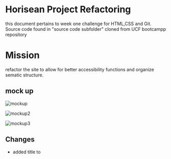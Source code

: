 
# Horisean Project Refactoring

this document pertains to week one challenge for HTML,CSS and Git. Source code found in "source code subfolder" cloned from UCF bootcampp repository 

# Mission

refactor the site to allow for better accessibility functions and organize sematic structure.

## mock up 

<p>
<img src="/assets/images/mockup.png>" alt="mockup">
</p>
<p>
<img src="/assets/images/mockup2.png>" alt="mockup2">
</p>
<p>
<img src="/assets/images/mockup3.png>" alt="mockup3">
</p>

## Changes

* added title to <title> element 
```html
<title>Horisean Solutions</title>
```

* added <nav> to html structure 
 ```html
<nav 
class="header">
        <h1>Hori<span class="seo">seo</span>n</h1>
        <div>
            <ul>
                <li>
                    <a href="#search-engine-optimization">Search Engine Optimization</a>
                </li>
                <li>
                    <a href="#online-reputation-management">Online Reputation Management</a>
                </li>
                <li>
                    <a href="#social-media-marketing">Social Media Marketing</a>
                </li>
            </ul>
        </div>
</nav>
```
* added id categorization to "search engine optimization" to allow navigation to work 
```html
  <div id="search-engine-optimization" class="search-engine-optimization">
            <img src="./assets/images/search-engine-optimization.jpg" alt="picture of SEO notepad" class="float-left" />
            <h2>Search Engine Optimization</h2>
            <p>
                The dominance of mobile internet use means that users are searching for the right business as they travel, shop, or sit on their couch at home. Search Engine Optimization (SEO) allows you to increase your visibility and find the right customers for your business.
            </p>
```

* added "alt" feature to site in order to better accessibility when pictures do not load
```html
 <div class="hero"></div>
    <div class="content">
        <div id="search-engine-optimization" class="search-engine-optimization">
            <img src="./assets/images/search-engine-optimization.jpg" alt="picture of SEO notepad" class="float-left" />
            <h2>Search Engine Optimization</h2>
            <p>
                The dominance of mobile internet use means that users are searching for the right business as they travel, shop, or sit on their couch at home. Search Engine Optimization (SEO) allows you to increase your visibility and find the right customers for your business.
            </p>
        </div>
        <div id="online-reputation-management" class="online-reputation-management">
            <img src="./assets/images/online-reputation-management.jpg" alt="picture of bar graph on computer screen" class="float-right" />
            <h2>Online Reputation Management</h2>
            <p>
                The web is full of opinions, and some of these can be negative. Social media allows anyone with an internet connection to say whatever they want about your business. Online Reputation Management gives you the control over what potential customers see when they search for your business.
            </p>
        </div>
        <div id="social-media-marketing" class="social-media-marketing">
            <img src="./assets/images/social-media-marketing.jpg" alt="picture of social media brainstoring" class="float-left" />
            <h2>Social Media Marketing</h2>
            <p>
                Social media continues to have a sizable influence on buying habits. Social media marketing helps you determine which platforms are suited to your brand, using analytics to find the right markets and increase your lead generation.
            </p>
        </div>
    </div>
</div>
```

* separated code and created aside and footer html structures 
```html
 <aside>
 class="benefits">
        <div class="benefit-lead">
            <h3>Lead Generation</h3>
            <img src="./assets/images/lead-generation.png" alt="picture of digital funnel" />
            <p>
                Inbound strategies for lead generation require less work for your business, bringing customers directly to your website.
            </p>
        </div>
        <div class="benefit-brand">
            <h3>Brand Awareness</h3>
            <img src="./assets/images/brand-awareness.png" alt="picture of lightbulb"/>
            <p>
                Users find your business through paid and organic searches, increasing the search ranking and visibility for your business.
            </p>
        </div>
        <div class="benefit-cost">
            <h3>Cost Management</h3>
            <img src="./assets/images/cost-management.png" alt="picture of coins"/>
            <p>
                As the search ranking for your business increases, your advertising costs decrease, and you no longer need to advertise your page.
            </p>
        </div>
</aside>
<footer 
 class="footer">
    <h2>Made with ❤️️ by Horiseon</h2>
    <p>
        &copy; 2024 Horiseon Social Solution Services, Inc.
    </p>
 </footer>
```

* in the style sheet i consolidated the benefits styling by separating them by a comma and condensing into one rule.
```css
}
.benefit-lead ,.benefit-brand,.benefit-cost{
    margin-bottom: 32px;
    color: #ffffff;
}
```

* i also changed color of the seo to make the brand objective more recognizeable 
```css

.header h1 .seo {
    color: orange;
}
```